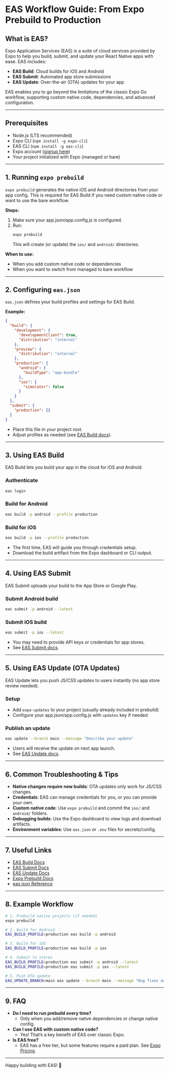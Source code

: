 # EAS Workflow Guide: From Expo Prebuild to Production

## What is EAS?

Expo Application Services (EAS) is a suite of cloud services provided by Expo to help you build, submit, and update your React Native apps with ease. EAS includes:

- **EAS Build**: Cloud builds for iOS and Android
- **EAS Submit**: Automated app store submissions
- **EAS Update**: Over-the-air (OTA) updates for your app

EAS enables you to go beyond the limitations of the classic Expo Go workflow, supporting custom native code, dependencies, and advanced configuration.

---

## Prerequisites

- Node.js (LTS recommended)
- Expo CLI (`npm install -g expo-cli`)
- EAS CLI (`npm install -g eas-cli`)
- Expo account ([signup here](https://expo.dev/signup))
- Your project initialized with Expo (managed or bare)

---

## 1. Running `expo prebuild`

`expo prebuild` generates the native iOS and Android directories from your app config. This is required for EAS Build if you need custom native code or want to use the bare workflow.

**Steps:**

1. Make sure your app.json/app.config.js is configured.
2. Run:
   ```sh
   expo prebuild
   ```
   This will create (or update) the `ios/` and `android/` directories.

**When to use:**

- When you add custom native code or dependencies
- When you want to switch from managed to bare workflow

---

## 2. Configuring `eas.json`

`eas.json` defines your build profiles and settings for EAS Build.

**Example:**

```json
{
  "build": {
    "development": {
      "developmentClient": true,
      "distribution": "internal"
    },
    "preview": {
      "distribution": "internal"
    },
    "production": {
      "android": {
        "buildType": "app-bundle"
      },
      "ios": {
        "simulator": false
      }
    }
  },
  "submit": {
    "production": {}
  }
}
```

- Place this file in your project root.
- Adjust profiles as needed (see [EAS Build docs](https://docs.expo.dev/build-reference/eas-json/)).

---

## 3. Using EAS Build

EAS Build lets you build your app in the cloud for iOS and Android.

### Authenticate

```sh
eas login
```

### Build for Android

```sh
eas build -p android --profile production
```

### Build for iOS

```sh
eas build -p ios --profile production
```

- The first time, EAS will guide you through credentials setup.
- Download the build artifact from the Expo dashboard or CLI output.

---

## 4. Using EAS Submit

EAS Submit uploads your build to the App Store or Google Play.

### Submit Android build

```sh
eas submit -p android --latest
```

### Submit iOS build

```sh
eas submit -p ios --latest
```

- You may need to provide API keys or credentials for app stores.
- See [EAS Submit docs](https://docs.expo.dev/submit/introduction/).

---

## 5. Using EAS Update (OTA Updates)

EAS Update lets you push JS/CSS updates to users instantly (no app store review needed).

### Setup

- Add `expo-updates` to your project (usually already included in prebuild)
- Configure your app.json/app.config.js with `updates` key if needed

### Publish an update

```sh
eas update --branch main --message "Describe your update"
```

- Users will receive the update on next app launch.
- See [EAS Update docs](https://docs.expo.dev/eas-update/).

---

## 6. Common Troubleshooting & Tips

- **Native changes require new builds**: OTA updates only work for JS/CSS changes.
- **Credentials**: EAS can manage credentials for you, or you can provide your own.
- **Custom native code**: Use `expo prebuild` and commit the `ios/` and `android/` folders.
- **Debugging builds**: Use the Expo dashboard to view logs and download artifacts.
- **Environment variables**: Use `eas.json` or `.env` files for secrets/config.

---

## 7. Useful Links

- [EAS Build Docs](https://docs.expo.dev/build/introduction/)
- [EAS Submit Docs](https://docs.expo.dev/submit/introduction/)
- [EAS Update Docs](https://docs.expo.dev/eas-update/)
- [Expo Prebuild Docs](https://docs.expo.dev/workflow/prebuild/)
- [eas.json Reference](https://docs.expo.dev/build-reference/eas-json/)

---

## 8. Example Workflow

```sh
# 1. Prebuild native projects (if needed)
expo prebuild

# 2. Build for Android
EAS_BUILD_PROFILE=production eas build -p android

# 3. Build for iOS
EAS_BUILD_PROFILE=production eas build -p ios

# 4. Submit to stores
EAS_BUILD_PROFILE=production eas submit -p android --latest
EAS_BUILD_PROFILE=production eas submit -p ios --latest

# 5. Push OTA update
EAS_UPDATE_BRANCH=main eas update --branch main --message "Bug fixes and improvements"
```

---

## 9. FAQ

- **Do I need to run prebuild every time?**
  - Only when you add/remove native dependencies or change native config.
- **Can I use EAS with custom native code?**
  - Yes! That’s a key benefit of EAS over classic Expo.
- **Is EAS free?**
  - EAS has a free tier, but some features require a paid plan. See [Expo Pricing](https://expo.dev/pricing).

---

Happy building with EAS! 🎉
